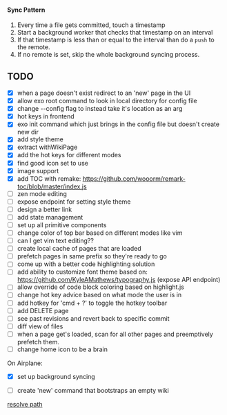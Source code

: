 #### Sync Pattern

1. Every time a file gets committed, touch a timestamp
2. Start a background worker that checks that timestamp on an interval
3. If that timestamp is less than or equal to the interval than do a `push` to
   the remote.
4. If no remote is set, skip the whole background syncing process.

## TODO

- [x] when a page doesn't exist redirect to an 'new' page in the UI
- [x] allow exo root command to look in local directory for config file
- [x] change --config flag to instead take it's location as an arg
- [x] hot keys in frontend
- [x] exo init command which just brings in the config file but doesn't create new dir
- [x] add style theme
- [x] extract withWikiPage
- [x] add the hot keys for different modes
- [x] find good icon set to use
- [x] image support
- [x] add TOC with remake: https://github.com/wooorm/remark-toc/blob/master/index.js
- [ ] zen mode editing
- [ ] expose endpoint for setting style theme
- [ ] design a better link 
- [ ] add state management
- [ ] set up all primitive components
- [ ] change color of top bar based on different modes like vim
- [ ] can I get vim text editing??
- [ ] create local cache of pages that are loaded
- [ ] prefetch pages in same prefix so they're ready to go
- [ ] come up with a better code highlighting solution
- [ ] add ability to customize font theme based on: https://github.com/KyleAMathews/typography.js (expose API endpoint)
- [ ] allow override of code block coloring based on highlight.js
- [ ] change hot key advice based on what mode the user is in
- [ ] add hotkey for 'cmd + ?' to toggle the hotkey toolbar
- [ ] add DELETE page 
- [ ] see past revisions and revert back to specific commit
- [ ] diff view of files
- [ ] when a page get's loaded, scan for all other pages and preemptively prefetch them.
- [ ] change home icon to be a brain
 
On Airplane:
- [x] set up background syncing 
- [ ] create 'new' command that bootstraps an empty wiki


[resolve path](https://github.com/mjackson/resolve-pathname)
